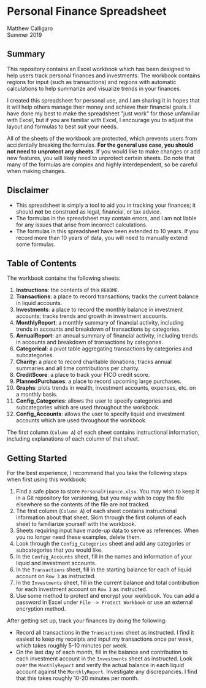 # Personal Finance Spreadsheet
Matthew Calligaro\
Summer 2019

## Summary
This repository contains an Excel workbook which has been designed to help users track personal finances and investments.  The workbook contains regions for input (such as transactions) and regions with automatic calculations to help summarize and visualize trends in your finances.

I created this spreadsheet for personal use, and I am sharing it in hopes that it will help others manage their money and achieve their financial goals.  I have done my best to make the spreadsheet "just work" for those unfamiliar with Excel, but if you are familiar with Excel, I encourage you to adjust the layout and formulas to best suit your needs. 

All of the sheets of the workbook are protected, which prevents users from accidentally breaking the formulas.  **For the general use case, you should not need to unprotect any sheets**.  If you would like to make changes or add new features, you will likely need to unprotect certain sheets.  Do note that many of the formulas are complex and highly interdependent, so be careful when making changes.  

## Disclaimer
* This spreadsheet is simply a tool to aid you in tracking your finances; it should **not** be construed as legal, financial, or tax advice.  
* The formulas in the spreadsheet may contain errors, and I am not liable for any issues that arise from incorrect calculations.  
* The formulas in this spreadsheet have been extended to 10 years.  If you record more than 10 years of data, you will need to manually extend some formulas.

## Table of Contents
The workbook contains the following sheets:
1. **Instructions**: the contents of this `README`.
2. **Transactions**: a place to record transactions; tracks the current balance in liquid accounts.
3. **Investments**: a place to record the monthly balance in investment accounts; tracks trends and growth in investment accounts.
4. **MonthlyReport**: a monthly summary of financial activity, including trends in accounts and breakdown of transactions by categories.
5. **AnnualReport**: an annual summary of financial activity, including trends in accounts and breakdown of transactions by categories.
6. **Categorical**: a pivot table aggregating transactions by categories and subcategories.
7. **Charity**: a place to record charitable donations; tracks annual summaries and all time contributions per charity.
8. **CreditScore**: a place to track your FICO credit score.
9. **PlannedPurchases**: a place to record upcoming large purchases.
10. **Graphs**: plots trends in wealth, investment accounts, expenses, etc. on a monthly basis.
11. **Config_Categories**: allows the user to specify categories and subcategories which are used throughout the workbook.
11. **Config_Accounts**: allows the user to specify liquid and investment accounts which are used throughout the workbook.

The first column (`Column A`) of each sheet contains instructional information, including explanations of each column of that sheet.

## Getting Started
For the best experience, I recommend that you take the following steps when first using this workbook:
1. Find a safe place to store `PersonalFinance.xlsx`.  You may wish to keep it in a Git repository for versioning, but you may wish to copy the file elsewhere so the contents of the file are not tracked.
2. The first column (`Column A`) of each sheet contains instructional information about that sheet. Skim through the first column of each sheet to familiarize yourself with the workbook.
3. Sheets requiring input have made-up data to serve as references.  When you no longer need these examples, delete them.  
4. Look through the `Config_Categories` sheet and add any categories or subcategories that you would like.
5. In the `Config_Accounts` sheet, fill in the names and information of your liquid and investment accounts.
6. In the `Transactions` sheet, fill in the starting balance for each of liquid account on `Row 3` as instructed. 
7. In the `Investments` sheet, fill in the current balance and total contribution for each investment account on `Row 3` as instructed.
8. Use some method to protect and encrypt your workbook.  You can add a password in Excel under `File -> Protect Workbook` or use an external encryption method. 


After getting set up, track your finances by doing the following:
* Record all transactions in the `Transactions` sheet as instructed.  I find it easiest to keep my receipts and input my transactions once per week, which takes roughly 5-10 minutes per week. 
* On the last day of each month, fill in the balance and contribution to each investment account in the `Investments` sheet as instructed.  Look over the `MonthlyReport` and verify the actual balance in each liquid account against the `MonthlyReport`.  Investigate any discrepancies.  I find that this takes roughly 10-20 minutes per month.  
